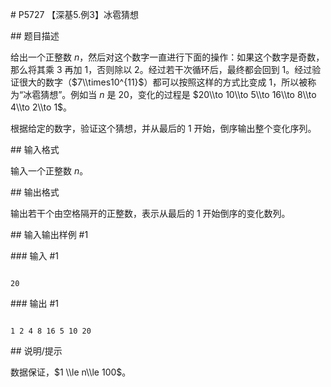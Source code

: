 \# P5727 【深基5.例3】冰雹猜想



\## 题目描述



给出一个正整数 $n$，然后对这个数字一直进行下面的操作：如果这个数字是奇数，那么将其乘 $3$ 再加 $1$，否则除以 $2$。经过若干次循环后，最终都会回到 $1$。经过验证很大的数字（$7\\times10^{11}$）都可以按照这样的方式比变成 $1$，所以被称为“冰雹猜想”。例如当 $n$ 是 $20$，变化的过程是 $20\\to 10\\to 5\\to 16\\to 8\\to 4\\to 2\\to 1$。



根据给定的数字，验证这个猜想，并从最后的 $1$ 开始，倒序输出整个变化序列。



\## 输入格式



输入一个正整数 $n$。



\## 输出格式



输出若干个由空格隔开的正整数，表示从最后的 $1$ 开始倒序的变化数列。



\## 输入输出样例 #1



\### 输入 #1



```

20

```



\### 输出 #1



```

1 2 4 8 16 5 10 20

```



\## 说明/提示



数据保证，$1 \\le n\\le 100$。

